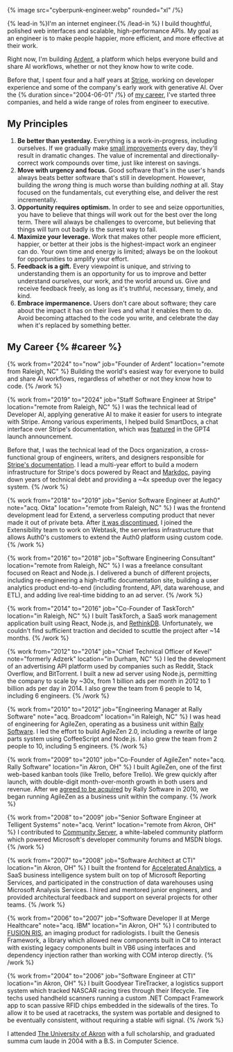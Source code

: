 {% image src="cyberpunk-engineer.webp" rounded="xl" /%}

{% lead-in %}I'm an internet engineer.{% /lead-in %} I build thoughtful, polished web interfaces and scalable, high-performance APIs. My goal as an engineer is to make people happier, more efficient, and more effective at their work.

Right now, I'm building [Ardent](https://ardent.ai), a platform which helps everyone build and share AI workflows, whether or not they know how to write code.

Before that, I spent four and a half years at [Stripe](https://stripe.com), working on developer experience and some of the company's early work with generative AI. Over the {% duration since="2004-06-01" /%} of [my career](#career), I've started three companies, and held a wide range of roles from engineer to executive.

## My Principles

1. **Be better than yesterday.** Everything is a work-in-progress, including ourselves. If we gradually make [small improvements](https://en.wikipedia.org/wiki/Kaizen) every day, they'll result in dramatic changes. The value of incremental and directionally-correct work compounds over time, just like interest on savings.
2. **Move with urgency and focus.** Good software that's in the user's hands always beats better software that's still in development. However, building the _wrong_ thing is much worse than building _nothing_ at all. Stay focused on the fundamentals, cut everything else, and deliver the rest incrementally.
3. **Opportunity requires optimism.** In order to see and seize opportunities, you have to believe that things will work out for the best over the long term. There will always be challenges to overcome, but believing that things will turn out badly is the surest way to fail.
4. **Maximize your leverage.** Work that makes other people more efficient, happier, or better at their jobs is the highest-impact work an engineer can do. Your own time and energy is limited; always be on the lookout for opportunities to amplify your effort.
5. **Feedback is a gift.** Every viewpoint is unique, and striving to understanding them is an opportunity for us to improve and better understand ourselves, our work, and the world around us. Give and receive feedback freely, as long as it's truthful, necessary, timely, and kind.
6. **Embrace impermanence.** Users don't care about software; they care about the impact it has on their lives and what it enables them to do. Avoid becoming attached to the code you write, and celebrate the day when it's replaced by something better.

## My Career {% #career %}

{% work from="2024" to="now" job="Founder of Ardent" location="remote from Raleigh, NC" %}
Building the world's easiest way for everyone to build and share AI workflows, regardless of whether or not they know how to code.
{% /work %}

{% work from="2019" to="2024" job="Staff Software Engineer at Stripe" location="remote from Raleigh, NC" %}
I was the technical lead of Developer AI, applying generative AI to make it easier for users to integrate with Stripe. Among various experiments, I helped build SmartDocs, a chat interface over Stripe's documentation, which was [featured](https://openai.com/customer-stories/stripe) in the GPT4 launch announcement.

Before that, I was the technical lead of the Docs organization, a cross-functional group of engineers, writers, and designers responsible for [Stripe's documentation](https://stripe.com/docs). I lead a multi-year effort to build a modern infrastructure for Stripe's docs powered by React and [Markdoc](https://markdoc.io), paying down years of technical debt and providing a ~4x speedup over the legacy system.
{% /work %}

{% work from="2018" to="2019" job="Senior Software Engineer at Auth0" note="acq. Okta" location="remote from Raleigh, NC" %}
I was the frontend development lead for Extend, a serverless computing product that never made it out of private beta. After [it was discontinued](https://auth0.com/blog/we-are-sunsetting-extend/), I joined the Extensibility team to work on Webtask, the serverless infrastructure that allows Auth0's customers to extend the Auth0 platform using custom code.
{% /work %}

{% work from="2016" to="2018" job="Software Engineering Consultant" location="remote from Raleigh, NC" %}
I was a freelance consultant focused on React and Node.js. I delivered a bunch of different projects, including re-engineering a high-traffic documentation site, building a user analytics product end-to-end (including frontend, API, data warehouse, and ETL), and adding live real-time bidding to an ad server.
{% /work %}

{% work from="2014" to="2016" job="Co-Founder of TaskTorch" location="in Raleigh, NC" %}
I built TaskTorch, a SaaS work management application built using React, Node.js, and [RethinkDB](https://rethinkdb.com/). Unfortunately, we couldn't find sufficient traction and decided to scuttle the project after ~14 months.
{% /work %}

{% work from="2012" to="2014" job="Chief Technical Officer of Kevel" note="formerly Adzerk" location="in Durham, NC" %}
I led the development of an advertising API platform used by companies such as Reddit, Stack Overflow, and BitTorrent. I built a new ad server using Node.js, permitting the company to scale by ~30x, from 1 billion ads per month in 2012 to 1 billion ads per day in 2014. I also grew the team from 6 people to 14, including 6 engineers.
{% /work %}

{% work from="2010" to="2012" job="Engineering Manager at Rally Software" note="acq. Broadcom" location="in Raleigh, NC" %}
I was head of engineering for AgileZen, operating as a business unit within [Rally Software](https://rallydev.com/). I led the effort to build AgileZen 2.0, including a rewrite of large parts system using CoffeeScript and Node.js. I also grew the team from 2 people to 10, including 5 engineers.
{% /work %}

{% work from="2009" to="2010" job="Co-Founder of AgileZen" note="acq. Rally Software" location="in Akron, OH" %}
I built AgileZen, one of the first web-based kanban tools (like Trello, before Trello). We grew quickly after launch, with double-digit month-over-month growth in both users and revenue. After we [agreed to be acquired](/writing/take-the-money-and-run) by Rally Software in 2010, we began running AgileZen as a business unit within the company.
{% /work %}

{% work from="2008" to="2009" job="Senior Software Engineer at Telligent Systems" note="acq. Verint" location="remote from Akron, OH" %}
I contributed to [Community Server](https://community.telligent.com/), a white-labeled community platform which powered Microsoft's developer community forums and MSDN blogs.
{% /work %}

{% work from="2007" to="2008" job="Software Architect at CTI" location="in Akron, OH" %}
I built the frontend for [Accelerated Analytics](https://acceleratedanalytics.com), a SaaS business intelligence system built on top of Microsoft Reporting Services, and participated in the construction of data warehouses using Microsoft Analysis Services. I hired and mentored junior engineers, and provided architectural feedback and support on several projects for other teams.
{% /work %}

{% work from="2006" to="2007" job="Software Developer II at Merge Healthcare" note="acq. IBM" location="in Akron, OH" %}
I contributed to [FUSION RIS](https://www.ibm.com/products/merge-ris), an imaging product for radiologists. I built the Genesis Framework, a library which allowed new components built in C# to interact with existing legacy components built in VB6 using interfaces and dependency injection rather than working with COM interop directly.
{% /work %}

{% work from="2004" to="2006" job="Software Engineer at CTI" location="in Akron, OH" %}
I built Goodyear TireTracker, a logistics support system which tracked NASCAR racing tires through their lifecycle. Tire techs used handheld scanners running a custom .NET Compact Framework app to scan passive RFID chips embedded in the sidewalls of the tires. To allow it to be used at racetracks, the system was portable and designed to be eventually consistent, without requiring a stable wifi signal.
{% /work %}

I attended [The University of Akron](https://uakron.edu) with a full scholarship, and graduated summa cum laude in 2004 with a B.S. in Computer Science.
